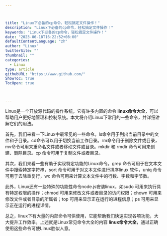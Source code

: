 ```yaml
---



title: "Linux下必备的cp命令，轻松搞定文件操作！"
description: "Linux下必备的cp命令，轻松搞定文件操作！"
keywords: "Linux下必备的cp命令，轻松搞定文件操作！"
date: "2023-06-18T16:22:52+08:00"
defaultContentLanguage: "zh"
author: "Linux"
twitterSite: ""
thumbnail: ""
categories:
  - Linux
type: article
githubURL: "https://www.github.com/"
ShowToc: true
TocOpen: true



---
```


Linux是一个开放源代码的操作系统，它有许多内置的命令 **linux命令大全**，可以帮助用户更好地管理和控制系统。本文将介绍Linux下常用的一些命令，并详细讲解它们的用法。

首先，我们来看一下Linux中最常见的一些命令。ls命令用于列出当前目录中的文件和子目录。cd命令可以用于切换当前工作目录。rm命令用于删除文件或目录，mv命令可用来重命名文件或者移动文件或目录。mkdir 和 rmdir 命令可用来创建、删除目录。cp 命令可用于复制文件或者目录。

其次，我们来看一些有助于实现特定功能的Linux命令。grep 命令可用于在文本文件中搜索特定字符串，sort 命令可用于对文本文件进行排序linux 软件，uniq 命令可用于去除重复行，wc 命令可用来计算文本文件中的行数、字数和字节数。

此外，Linux还有一些特殊的功能性命令node.js安装linux，如sudo 可用来执行具有特定权限的操作；chmod 可用来修改文件或者目录的访问权限；chown 可用来修改文件或者目录的所属者；top 可用来显示正在运行的进程信息；ps 可用来显示正在运行的进程详情。

总之，linux下有大量的内部命令可供使用，它能帮助我们快速实现各项功能，大大提升工作效率。上述就是Linux常见命令大全的内容 **linux命令大全**，通过正确使用这些命令可使Linux胜似人意。